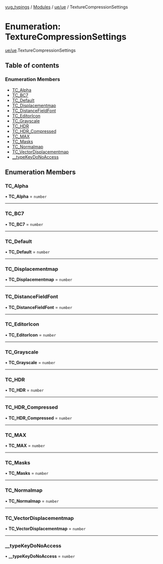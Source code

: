 [yug_typings](../README.md) / [Modules](../modules.md) / [ue/ue](../modules/ue_ue.md) / TextureCompressionSettings

# Enumeration: TextureCompressionSettings

[ue/ue](../modules/ue_ue.md).TextureCompressionSettings

## Table of contents

### Enumeration Members

- [TC\_Alpha](ue_ue.TextureCompressionSettings.md#tc_alpha)
- [TC\_BC7](ue_ue.TextureCompressionSettings.md#tc_bc7)
- [TC\_Default](ue_ue.TextureCompressionSettings.md#tc_default)
- [TC\_Displacementmap](ue_ue.TextureCompressionSettings.md#tc_displacementmap)
- [TC\_DistanceFieldFont](ue_ue.TextureCompressionSettings.md#tc_distancefieldfont)
- [TC\_EditorIcon](ue_ue.TextureCompressionSettings.md#tc_editoricon)
- [TC\_Grayscale](ue_ue.TextureCompressionSettings.md#tc_grayscale)
- [TC\_HDR](ue_ue.TextureCompressionSettings.md#tc_hdr)
- [TC\_HDR\_Compressed](ue_ue.TextureCompressionSettings.md#tc_hdr_compressed)
- [TC\_MAX](ue_ue.TextureCompressionSettings.md#tc_max)
- [TC\_Masks](ue_ue.TextureCompressionSettings.md#tc_masks)
- [TC\_Normalmap](ue_ue.TextureCompressionSettings.md#tc_normalmap)
- [TC\_VectorDisplacementmap](ue_ue.TextureCompressionSettings.md#tc_vectordisplacementmap)
- [\_\_typeKeyDoNoAccess](ue_ue.TextureCompressionSettings.md#__typekeydonoaccess)

## Enumeration Members

### TC\_Alpha

• **TC\_Alpha** = `number`

___

### TC\_BC7

• **TC\_BC7** = `number`

___

### TC\_Default

• **TC\_Default** = `number`

___

### TC\_Displacementmap

• **TC\_Displacementmap** = `number`

___

### TC\_DistanceFieldFont

• **TC\_DistanceFieldFont** = `number`

___

### TC\_EditorIcon

• **TC\_EditorIcon** = `number`

___

### TC\_Grayscale

• **TC\_Grayscale** = `number`

___

### TC\_HDR

• **TC\_HDR** = `number`

___

### TC\_HDR\_Compressed

• **TC\_HDR\_Compressed** = `number`

___

### TC\_MAX

• **TC\_MAX** = `number`

___

### TC\_Masks

• **TC\_Masks** = `number`

___

### TC\_Normalmap

• **TC\_Normalmap** = `number`

___

### TC\_VectorDisplacementmap

• **TC\_VectorDisplacementmap** = `number`

___

### \_\_typeKeyDoNoAccess

• **\_\_typeKeyDoNoAccess** = `number`
